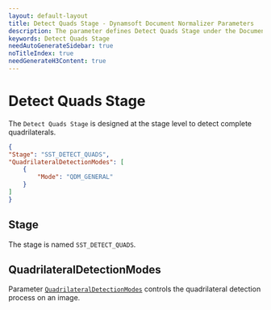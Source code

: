 ```yaml
---
layout: default-layout
title: Detect Quads Stage - Dynamsoft Document Normalizer Parameters
description: The parameter defines Detect Quads Stage under the Document Detection Section.
keywords: Detect Quads Stage
needAutoGenerateSidebar: true
noTitleIndex: true
needGenerateH3Content: true
---
```


# Detect Quads Stage

The `Detect Quads Stage` is designed at the stage level to detect complete quadrilaterals.

```json
{
"Stage": "SST_DETECT_QUADS",
"QuadrilateralDetectionModes": [
	{
		"Mode": "QDM_GENERAL"
	}
]
}
```

## Stage

The stage is named `SST_DETECT_QUADS`.

## QuadrilateralDetectionModes

Parameter [`QuadrilateralDetectionModes`](./quadrilateral-detection-modes.md) controls the quadrilateral detection process on an image.